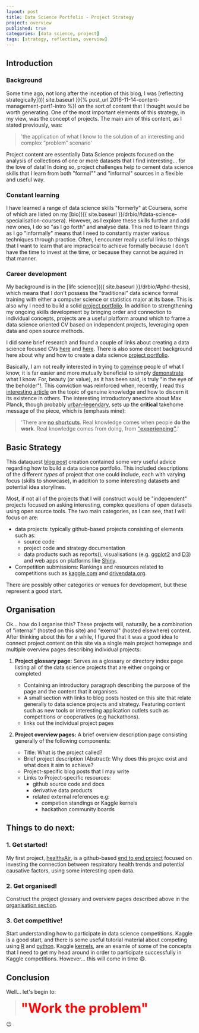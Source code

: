 ```yaml
---
layout: post
title: Data Science Portfolio - Project Strategy
project: overview
published: true
categories: [data science, project]
tags: [strategy, reflection, overview]
---
```


## Introduction

### Background

Some time ago, not long after the inception of this blog, I was [reflecting strategically]({{ site.baseurl }}{% post_url 2016-11-14-content-management-part1-intro %}) on the sort of content that I thought would be worth generating. One of the most important elements of this strategy, in my view, was the concept of projects. The main aim of this content, as I stated previously, was:

> 'the application of what I know to the solution of an interesting and complex “problem” scenario'

Project content are essentially Data Science projects focused on the analysis of collections of one or more datasets that I find interesting... for the love of data!
In doing so, project challenges help to cement data science skills that I learn from both "formal"" and "informal" sources in a flexible and useful way.

### Constant learning

I have learned a range of data science skills "formerly" at Coursera, some of which are listed on my [bio]({{ site.baseurl }}/drbio/#data-science-specialisation-coursera). However, as I explore these skills further and add new ones, I do so "as I go forth" and analyse data. This ned to learn things as I go "informally" means that I need to constantly master various techniques through practice. Often, I encounter really useful links to things that I want to learn that are impractical to achieve formally because I don't have the time to invest at the time, or because they cannot be aquired in that manner.

### Career development

My background is in the [life science]({{ site.baseurl }}/drbio/#phd-thesis), which means that I don't possess the "traditional" data science formal training with either a computer science or statistics major at its base. This is also why I need to build a solid [project portfolio](http://www.dataquest.io/blog/build-a-data-science-portfolio/#why-a-portfolio). In addition to strengthening my ongoing skills development by bringing order and connection to individual concepts, projects are a useful platform around which to frame a data science oriented CV based on independent projects, leveraging open data and open source methods.

I did some brief research and found a couple of links about creating a data science focused CVs [here](http://will-stanton.com/creating-a-great-data-science-resume/) and [here](https://www.analyticsvidhya.com/blog/2014/11/tips-prepare-cv-data-science-roles/). There is also some decent background here about why and how to create a data science [project portfolio](http://www.dataquest.io/blog/build-a-data-science-portfolio/).

Basically, I am not really interested in trying to <u>convince</u> people of what I know, it is far easier and more mutually beneficial to simply <u>demonstrate</u> what I know. For, beauty (or value), as it has been said, is truly "in the eye of the beholder"!. This conviction was reinforced when, recently, I read this [interesting article](https://medium.com/swlh/charlie-munger-on-the-two-types-of-knowledge-3e5288b75c49) on the topic of genuine knowledge and how to discern it its existence in others. The interesting introductory anectote about Max Planck, though probably [urban-legendary](https://www.quora.com/Is-the-story-about-Max-Plank-and-his-chauffeur-actually-true), sets up the **critical** takehome message of the piece, which is (emphasis mine):

> 'There are **<u>no shortcuts</u>**. Real knowledge comes when people **do the work**. Real knowledge comes from doing, from <b><u>“experiencing”</u></b>.'

## Basic Strategy

This dataquest [blog post](http://www.dataquest.io/blog/build-a-data-science-portfolio/) creation contained some very useful advice regarding how to build a data science portfolio. This included descriptions of the different _types_ of project that one could include, each with varying focus (skills to showcase), in addition to some interesting datasets and potential idea storylines.

Most, if not all of the projects that I will construct would be "independent" projects focused on asking interesting, complex questions of open datasets using open source tools. The two main categories, as I can see, that I will focus on are:
* data projects: typically github-based projects consisting of elements such as: 
    * source code 
    * project code and strategy documentation
    * data products such as reports(), visualisations (e.g. [ggplot2](http://ggplot2.org/) and [D3](https://d3js.org/)) and web apps on platforms like [Shiny](http://shiny.rstudio.com/).
* Competition submissions: Rankings and resources related to competitions such as [kaggle.com](https://www.kaggle.com/competitions) and [drivendata.org](https://www.drivendata.org/competitions/).

There are possibly other categories or venues for development, but these represent a good start.
    
## Organisation

Ok... how do I organise this? These projects will, naturally, be a combination of "internal" (hosted on this site) and "exernal" (hosted elsewhere) content. After thinking about this for a while, I figured that it was a good idea to connect project content on this site via a single main project homepage and multiple overview pages describing individual projects:

1. **Project glossary page:** Serves as a glossary or directory index page listing all of the data science projects that are either ongoing or completed
    * Containing an introductory paragraph describing the purpose of the page and the content that it organises.
    * A small section with links to blog posts hosted on this site that relate generally to data science projects and strategy. Featuring content such as new tools or interesting application outlets such as competitions or cooperatives (e.g hackathons).
    * links out the individual project pages

2. **Project overview pages:** A brief overview description page consisting generally of the following components:
    * Title: What is the project called?
    * Brief project description (Abstract): Why does this projec exist and what does it aim to achieve?
    * Project-specific blog posts that I may write
    * Links to Project-specific resources:
        * github source code and docs
        * derivative data products
        * related external references e.g:
            * competion standings or Kaggle kernels
            * hackathon community boards

## Things to do next:

### 1. Get started!

My first project, [healthyAir](https://github.com/drbulu/healthyAir_DSc_proj/blob/master/README.md), is a github-based [end to end project](http://www.dataquest.io/blog/build-a-data-science-portfolio/#end-to-end-project) focused on investing the connection between respiratory health trends and potential causative factors, using some interesting open data.

### 2. Get organised!

Construct the project glossary and overview pages described above in the [organisation section](#organisation).

### 3. Get competitive!

Start understanding how to participate in data science competitions. Kaggle is a good start, and there is some useful tutorial material about competing using [R](https://www.datacamp.com/community/open-courses/kaggle-r-tutorial-on-machine-learning#gs.K4HQLw8) and [python](http://www.dataquest.io/blog/kaggle-tutorial/). Kaggle [kernels](https://www.kaggle.com/kernels), are an examle of some of the concepts that I need to get my head around in order to participate successfully in Kaggle competitions. However... this will come in time :smile:.

## Conclusion

Well... let's begin to:

> <b style="color:red; font-size:250%;">"Work the problem"</b>

:wink:
